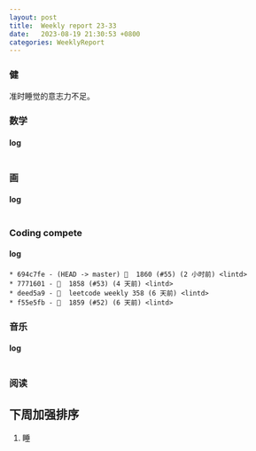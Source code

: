 ```yaml
---
layout: post
title:  Weekly report 23-33
date:   2023-08-19 21:30:53 +0800
categories: WeeklyReport
---
```


### 健

准时睡觉的意志力不足。

### 数学

#### log
```

```

### 画

#### log
```

```

### Coding compete

#### log
```
* 694c7fe - (HEAD -> master) 🎉  1860 (#55) (2 小时前) <lintd>
* 7771601 - 🎉  1858 (#53) (4 天前) <lintd>
* deed5a9 - 🎉  leetcode weekly 358 (6 天前) <lintd>
* f55e5fb - 🎉  1859 (#52) (6 天前) <lintd>
```

### 音乐

#### log
```

```

### 阅读

## 下周加强排序

1. 睡
